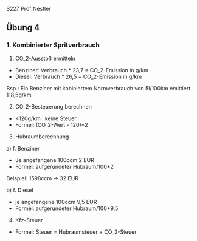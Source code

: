 S227 Prof Nestler

## Übung 4

### 1. Kombinierter Spritverbrauch

1. CO_2-Ausstoß ermitteln

* Benziner: Verbrauch * 23,7 = CO_2-Emission in g/km
* Diesel:   Verbrauch * 26,5 = CO_2-Emission in g/km

Bsp.: Ein Benziner mit kobiniertem Normverbrauch von 5l/100km emittiert 118,5g/km

2. CO_2-Besteuerung berechnen

* <120g/km : keine Steuer
* Formel: (CO_2-Wert - 120)*2

3. Hubraumberechnung

a) f. Benziner

* Je angefangene 100ccm 2 EUR
* Formel: aufgerundeter Hubraum/100*2

Beispiel: 1598ccm -> 32 EUR

b) f. Diesel

* je angefangene 100ccm 9,5 EUR
* Formel: aufgerundeter Hubraum/100*9,5

4. Kfz-Steuer

* Formel: Steuer = Hubraumsteuer + CO_2-Steuer

